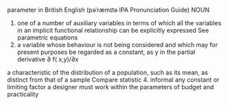 parameter
in British English
(pəˈræmɪtə IPA Pronunciation Guide)
NOUN
1. one of a number of auxiliary variables in terms of which all the variables in an implicit functional relationship can be explicitly expressed See parametric equations
2. a variable whose behaviour is not being considered and which may for present purposes be regarded as a constant, as y in the partial derivative ∂ f( x,y)/∂x

a characteristic of the distribution of a population, such as its mean, as distinct from that of a sample
Compare statistic
4.  informal
any constant or limiting factor
a designer must work within the parameters of budget and practicality
